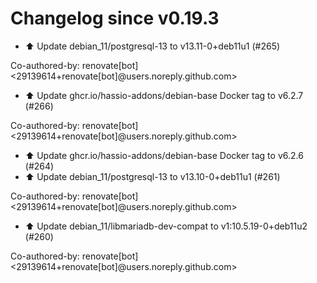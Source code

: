 # Changelog since v0.19.3
- ⬆️ Update debian_11/postgresql-13 to v13.11-0+deb11u1 (#265)

Co-authored-by: renovate[bot] <29139614+renovate[bot]@users.noreply.github.com> 
- ⬆️ Update ghcr.io/hassio-addons/debian-base Docker tag to v6.2.7 (#266)

Co-authored-by: renovate[bot] <29139614+renovate[bot]@users.noreply.github.com> 
- ⬆️ Update ghcr.io/hassio-addons/debian-base Docker tag to v6.2.6 (#264) 
- ⬆️ Update debian_11/postgresql-13 to v13.10-0+deb11u1 (#261)

Co-authored-by: renovate[bot] <29139614+renovate[bot]@users.noreply.github.com> 
- ⬆️ Update debian_11/libmariadb-dev-compat to v1:10.5.19-0+deb11u2 (#260)

Co-authored-by: renovate[bot] <29139614+renovate[bot]@users.noreply.github.com> 
